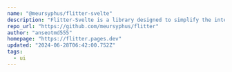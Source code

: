 ```yaml
---
name: "@meursyphus/flitter-svelte"
description: "Flitter-Svelte is a library designed to simplify the integration of Flitter, a widget-based SVG manipulation framework, with Svelte applications. It enables developers to easily incorporate Flitter's declarative, Flutter-like syntax for data visualization"
repo_url: "https://github.com/meursyphus/flitter"
author: "anseotmd555"
homepage: "https://flitter.pages.dev"
updated: "2024-06-28T06:42:00.752Z"
tags: 
  - ui
---
```

